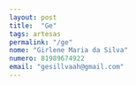```yaml
---
layout: post
title:  "Ge"
tags: artesas
permalink: "/ge"
nome: "Girlene Maria da Silva"
numero: 81989674922
email: "gesillvaah@gmail.com"
---
```



  
